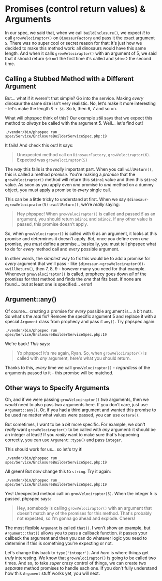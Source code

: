 # Promises (control return values) & Arguments

In our spec, we said that, when we call `buildEnclosure()`, we expect *it* to
call `growVelociraptor()` on `DinosaurFactory` and pass it the exact argument `5`.
There was no super cool or secret reason for that: it's just how we decided to
make this method work: all dinosaurs would have this same length. And when it
calls `growVelociraptor()` with an argument of 5, we said that it should return
`$dino1` the first time it's called and `$dino2` the second time.

## Calling a Stubbed Method with a Different Argument

But... what if it weren't that simple? Go into the service. Making *every* dinosaur
the same size isn't very realistic. No, let's make it more interesting - let's
make the length `5 + $i`. So 5, then 6, 7 and so on.

What will phpspec think of this? Our example *still* says that we expect this method
to *always* be called with the argument 5. Well... let's find out!

```terminal-silent
./vendor/bin/phpspec run spec/Service/EnclosureBuilderServiceSpec.php:19
```

It fails! And check this out! It says:

> Unexpected method call on `DinosaurFactory`, `growVelociraptor(6)`. Expected
> was `growVelociraptor(5)`

The *way* this fails is the *really* important part. When you call `willReturn()`,
this is called a method *promise*. You're making a *promise* that the `growVelociraptor()`
method will return this `$dino1` value and then this `$dino2` value. As soon as you
apply even *one* promise to *one* method on a dummy object, you must apply a promise
to *every* single call.

This can be a little tricky to understand at first. When we say
`$dinosaur->growVelociprator(5)->willReturn()`, we're *really* saying:

> Hey phpspec! When `growVelociraptor()` is called and passed *5* as an argument,
> you should return `$dino1` and `$dino2`. If any other value is passed, this
> promise doesn't apply.

So, when `growVelociraptor()` is called with 6 as an argument, it looks at this
promise and determines it doesn't apply. *But*, once you define even *one* promise,
you *must* define a promise... basically, you must tell phpspec what to do for
*every* method call and *every* possible argument.

In other words, the *simplest* way to fix this would be to add a promise for
*every* argument that we'll pass - like `$dinosaur->growVelociraptor(6)->willReturn()`,
then 7, 8, 9 - however many you need for that example. Whenever `growVelociraptor()`
is called, prophecy goes down *all* of the promises for that method and finds the
*one* that fits best. If none are found... but at least one is specified... error!

## Argument::any()

Of course... creating a promise for *every* possible argument  is... a bit nuts.
So what's the *real* fix? Remove the specific argument 5 and replace it with a
special `Argument` class from prophecy and pass it `any()`. Try phpspec again:

```terminal-silent
./vendor/bin/phpspec run spec/Service/EnclosureBuilderServiceSpec.php:19
```

We're back! *This* says:

> Yo phpspec! It's me again, Ryan. So, when `growVelociraptor()` is called with
> *any* argument, here's what you should return.

Thanks to this, *every* time we call `growVelociraptor()` - *regardless* of the
arguments passed to it - this promise will be matched.

## Other ways to Specify Arguments

Oh, and if we were passing `growVelociraptor()` *two* arguments, then we *would*
need to also pass two arguments here. If you don't care, just use `Argument::any()`.
Or, if you had a third argument and wanted this promise to be used no matter what
values were passed, you can use `cetera()`.

But sometimes, I want to be a *bit* more specific. For example, we don't *really*
want `growVelociraptor()` to be called with *any* argument: it should be an
integer at least! If you *really* want to make sure that's happening correctly, you
can use `Argument::type()` and pass `integer`.

This should work for us... so let's try it!

```terminal-silent
./vendor/bin/phpspec run spec/Service/EnclosureBuilderServiceSpec.php:19
```

All green! But *now* change this to `string`. Try it again:

```terminal-silent
./vendor/bin/phpspec run spec/Service/EnclosureBuilderServiceSpec.php:19
```

Yes! Unexpected method call on `growVelociraptor(5)`. When the integer 5 is passed,
phpspec says:

> Hey, somebody is calling `growVelociraptor()` with an argument that doesn't
> match any of the promises for this method. That's probably not expected, so
> I'm gonna go ahead and explode. Cheers!

The most flexible `Argument` is called `that()`. I won't show an example, but
`Argument::that()` allows you to pass a callback function. *It* passes your callback
the argument and then you can do whatever logic you need to determine if this is
something you're expecting or not.

Let's change this back to `type('integer')`. And *here* is where things get *truly*
interesting. We know that `growVelociraptor()` is going to be called two times.
And so, to take *super* crazy control of things, we can create two *separate*
method promises to handle each one. If you don't fully understand how this
`Argument` stuff works yet, you will next.
